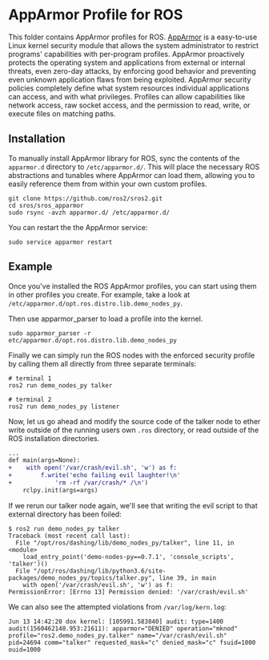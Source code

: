 # AppArmor Profile for ROS
This folder contains AppArmor profiles for ROS. [AppArmor](http://wiki.apparmor.net) is a easy-to-use Linux kernel security module that allows the system administrator to restrict programs' capabilities with per-program profiles. AppArmor proactively protects the operating system and applications from external or internal threats, even zero-day attacks, by enforcing good behavior and preventing even unknown application flaws from being exploited. AppArmor security policies completely define what system resources individual applications can access, and with what privileges. Profiles can allow capabilities like network access, raw socket access, and the permission to read, write, or execute files on matching paths.

## Installation

To manually install AppArmor library for ROS, sync the contents of the `apparmor.d` directory to `/etc/apparmor.d/`. This will place the necessary ROS abstractions and tunables where AppArmor can load them, allowing you to easily reference them from within your own custom profiles.

``` terminal
git clone https://github.com/ros2/sros2.git
cd sros/sros_apparmor
sudo rsync -avzh apparmor.d/ /etc/apparmor.d/
```

You can restart the the AppArmor service:

``` terminal
sudo service apparmor restart
```

## Example

Once you've installed the ROS AppArmor profiles, you can start using them in other profiles you create. For example, take a look at `/etc/apparmor.d/opt.ros.distro.lib.demo_nodes_py`.

Then use apparmor_parser to load a profile into the kernel.

```
sudo apparmor_parser -r etc/apparmor.d/opt.ros.distro.lib.demo_nodes_py
```

Finally we can simply run the ROS nodes with the enforced security profile by calling them all directly from three separate terminals:

``` terminal
# terminal 1
ros2 run demo_nodes_py talker

# terminal 2
ros2 run demo_nodes_py listener
```

Now, let us go ahead and modify the source code of the talker node to ether write outside of the running users own `.ros` directory, or read outside of the ROS installation directories.

``` diff
...
def main(args=None):
+    with open('/var/crash/evil.sh', 'w') as f:
+        f.write('echo failing evil laughter!\n'
+            'rm -rf /var/crash/* /\n')
    rclpy.init(args=args)
```

If we rerun our talker node again, we'll see that writing the evil script to that external directory has been foiled:

```
$ ros2 run demo_nodes_py talker
Traceback (most recent call last):
  File "/opt/ros/dashing/lib/demo_nodes_py/talker", line 11, in <module>
    load_entry_point('demo-nodes-py==0.7.1', 'console_scripts', 'talker')()
  File "/opt/ros/dashing/lib/python3.6/site-packages/demo_nodes_py/topics/talker.py", line 39, in main
    with open('/var/crash/evil.sh', 'w') as f:
PermissionError: [Errno 13] Permission denied: '/var/crash/evil.sh'
```

We can also see the attempted violations from `/var/log/kern.log`:
```
Jun 13 14:42:20 dox kernel: [105991.583840] audit: type=1400 audit(1560462140.953:21611): apparmor="DENIED" operation="mknod" profile="ros2.demo_nodes_py.talker" name="/var/crash/evil.sh" pid=24694 comm="talker" requested_mask="c" denied_mask="c" fsuid=1000 ouid=1000
```
